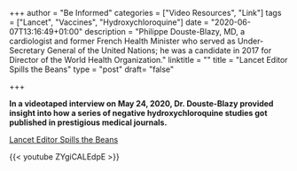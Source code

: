 +++
author = "Be Informed"
categories = ["Video Resources", "Link"]
tags = ["Lancet", "Vaccines", "Hydroxychloroquine"]
date = "2020-06-07T13:16:49+01:00"
description = "Philippe Douste-Blazy, MD, a cardiologist and former French Health Minister who served as Under-Secretary General of the United Nations; he was a candidate in 2017 for Director of the World Health Organization."
linktitle = ""
title = "Lancet Editor Spills the Beans"
type = "post"
draft= "false"

+++

**In a videotaped interview on May 24, 2020, Dr. Douste-Blazy provided insight into how a series of negative hydroxychloroquine studies got published in prestigious medical journals.**


[Lancet Editor Spills the Beans](https://ahrp.org/lancet-editor-spills-the-beans-and-britains-pm-surrenders-to-the-gates-vaccine-cartel/?fbclid=IwAR1TZ-jvjF9zfqZ_Fr4L8GfQqwzc6ctHcWcja_RCFjA9foFG4PW3mUrxzyE)


{{< youtube ZYgiCALEdpE >}}


